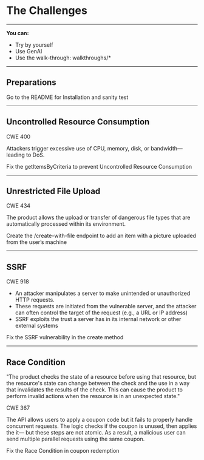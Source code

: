 # The Challenges
--------------------------
**You can:** 
* Try by yourself
* Use GenAI
* Use the walk-through: walkthroughs/*

---------------------------

## Preparations

Go to the README for Installation and sanity test


---------------------------



## Uncontrolled Resource Consumption 
  
  CWE 400
  
  Attackers trigger excessive use of CPU, memory, disk, or bandwidth—leading to DoS.

  Fix the getItemsByCriteria to prevent Uncontrolled Resource Consumption 


---------------------------

## Unrestricted File Upload
  
  CWE 434
  
  The product allows the upload or transfer of dangerous file types that are automatically processed within its environment.

  Create the /create-with-file endpoint to add an item with a picture uploaded from the user’s machine


---------------------------

## SSRF 

  CWE 918

  * An attacker manipulates a server to make unintended or unauthorized HTTP requests.
  * These requests are initiated from the vulnerable server, and the attacker can often control the target of the request (e.g., a URL or IP address)
  * SSRF exploits the trust a server has in its internal network or other external systems

  Fix the SSRF vulnerability in the create method

----------------------------

## Race Condition

 "The product checks the state of a resource before using that resource, but the resource's state can change between the check and the use in a way that invalidates the results of the check. This can cause the product to perform invalid actions when the resource is in an unexpected state." 

  CWE 367 

  The API allows users to apply a coupon code  but it fails to properly handle concurrent requests. The logic checks if the coupon is unused, then applies the it— but these steps are not atomic.
  As a result, a malicious user can send multiple parallel requests using the same coupon. 

  Fix the Race Condition in coupon redemption
